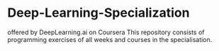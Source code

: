# Deep-Learning-Specialization
offered by DeepLearning.ai on Coursera
This repository consists of programming exercises of all weeks and courses in the specialisation.
